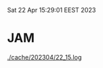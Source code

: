 Sat 22 Apr 15:29:01 EEST 2023
# JAM
<a href='./cache/202304/22_15.log'>./cache/202304/22_15.log</a>
